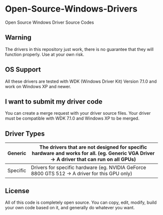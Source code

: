 # Open-Source-Windows-Drivers
Open Source Windows Driver Source Codes

## Warning
The drivers in this repository just work, there is no guarantee that they will function properly.
Use at your own risk.

## OS Support
All these drivers are tested with WDK (Windows Driver Kit) Version 7.1.0 and work on Windows XP and newer.

## I want to submit my driver code
You can create a merge request with your driver source files. Your driver must be compatible with WDK 7.1.0 and Windows XP to be merged.

## Driver Types
| Generic  | The drivers that are not designed for specific hardware and works for all. (eg. Generic VGA Driver -> A driver that can run on all GPUs)  |
|----------|-------------------------------------------------------------------------------------------------------------------------------------------|
| Specific | Drivers for specific hardware (eg. NVIDIA GeForce 8800 GTS 512 -> A driver for this GPU only)                                             |

## License
All of this code is completely open source. You can copy, edit, modify, build your own code based on it, and generally do whatever you want.
